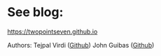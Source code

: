 # See blog:
https://twopointseven.github.io

Authors:
Tejpal Virdi ([Github](github.com/tejpalv))
John Guibas ([Github](github.com/johnguibas))
